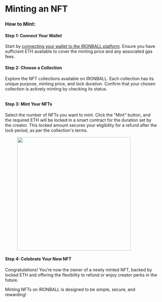 # Minting an NFT

### How to Mint:

#### **Step 1: Connect Your Wallet**

Start by [connecting your wallet to the IRONBALL platform](getting-started.md). Ensure you have sufficient ETH available to cover the minting price and any associated gas fees.

#### **Step 2: Choose a Collection**

Explore the NFT collections available on IRONBALL. Each collection has its unique purpose, minting price, and lock duration. Confirm that your chosen collection is actively minting by checking its status.

<figure><img src="../.gitbook/assets/Screenshot 2024-11-22 at 2.39.10 PM.png" alt=""><figcaption></figcaption></figure>

#### **Step 3: Mint Your NFTs**

Select the number of NFTs you want to mint. Click the "Mint" button, and the required ETH will be locked in a smart contract for the duration set by the creator. This locked amount secures your eligibility for a refund after the lock period, as per the collection's terms.

<figure><img src="../.gitbook/assets/Screenshot 2024-11-22 at 2.40.30 PM.png" alt="" width="375"><figcaption></figcaption></figure>

#### **Step 4: Celebrate Your New NFT**

Congratulations! You’re now the owner of a newly minted NFT, backed by locked ETH and offering the flexibility to refund or enjoy creator perks in the future.

Minting NFTs on IRONBALL is designed to be simple, secure, and rewarding!
